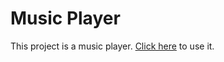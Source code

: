 # Music Player

This project is a music player.
[Click here](https://alfie-music.netlify.app/) to use it.